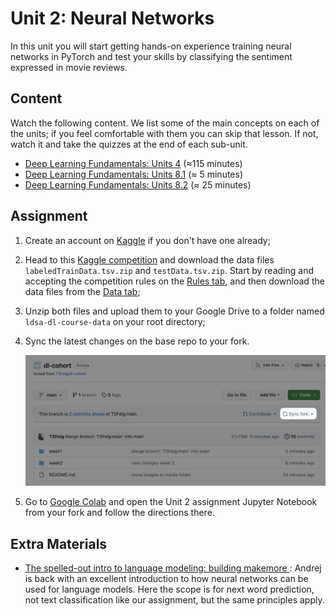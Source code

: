 # Unit 2: Neural Networks

In this unit you will start getting hands-on experience training neural networks in PyTorch and test your skills by classifying the sentiment expressed in movie reviews.

## Content

Watch the following content. We list some of the main concepts on each of the units; if you feel comfortable with them you can skip that lesson. If not, watch it and take the quizzes at the end of each sub-unit.

- [Deep Learning Fundamentals: Units 4](https://lightning.ai/courses/deep-learning-fundamentals/training-multilayer-neural-networks-overview/) (≈115 minutes)
- [Deep Learning Fundamentals: Units 8.1](https://lightning.ai/courses/deep-learning-fundamentals/unit-8.0-natural-language-processing-and-large-language-models/8.1-working-with-text-data/) (≈ 5 minutes)
- [Deep Learning Fundamentals: Units 8.2](https://lightning.ai/courses/deep-learning-fundamentals/unit-8.0-natural-language-processing-and-large-language-models/8.2-training-a-text-classifier-baseline/) (≈ 25 minutes)
 
## Assignment
 1. Create an account on [Kaggle](https://www.kaggle.com) if you don't have one already;
 2. Head to this [Kaggle competition](https://www.kaggle.com/competitions/word2vec-nlp-tutorial/overview) and download the data files `labeledTrainData.tsv.zip` and `testData.tsv.zip`. Start by reading and accepting the competition rules on the [Rules tab](https://www.kaggle.com/competitions/word2vec-nlp-tutorial/rules), and then download the data files from the [Data tab](https://www.kaggle.com/c/word2vec-nlp-tutorial/data);
 3. Unzip both files and upload them to your Google Drive to a folder named `ldsa-dl-course-data` on your root directory;
 4. Sync the latest changes on the base repo to your fork.
       
       <img src="media/image1.png" width="500">

1. Go to [Google Colab](https://colab.research.google.com/notebook) and open the Unit 2 assignment Jupyter Notebook from your fork and follow the directions there.

## Extra Materials
- [The spelled-out intro to language modeling: building makemore
](https://www.youtube.com/watch?v=PaCmpygFfXo&ab_channel=AndrejKarpathy): Andrej is back with an excellent introduction to how neural networks can be used for language models. Here the scope is for next word prediction, not text classification like our assignment, but the same principles apply.